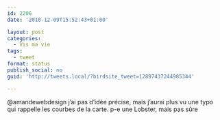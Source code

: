 ```yaml
---
id: 2206
date: '2010-12-09T15:52:43+01:00'

layout: post
categories:
  - Vis ma vie
tags:
  - tweet
format: status
publish_social: no
guid: 'http://tweets.local/?birdsite_tweet=12897437244985344'

---
```


@amandewebdesign j’ai pas d’idée précise, mais j’aurai plus vu une typo qui rappelle les courbes de la carte. p-e une Lobster, mais pas sûre